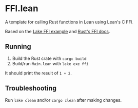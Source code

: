 # FFI.lean

A template for calling Rust functions in Lean using Lean's C FFI.

Based on the [Lake FFI example](https://github.com/leanprover/lake/tree/master/examples/ffi) and [Rust's FFI docs](https://doc.rust-lang.org/nomicon/ffi.html#calling-rust-code-from-c).

## Running

1. Build the Rust crate with `cargo build`
2. Build/run `Main.lean` with `lake exe ffi`

It should print the result of `1 + 2`.

## Troubleshooting

Run `lake clean` and/or `cargo clean` after making changes.
